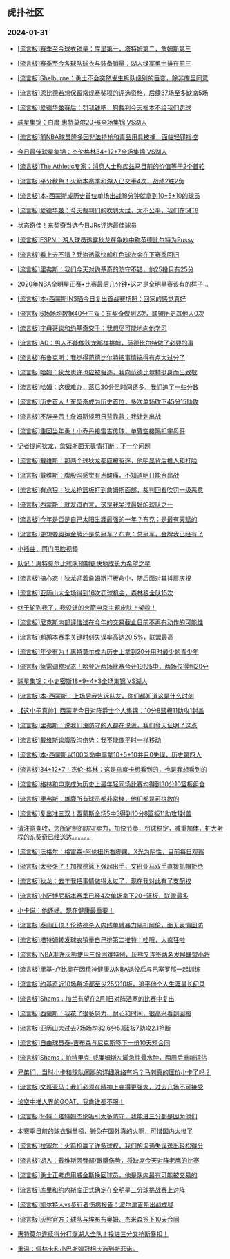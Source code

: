 ## 虎扑社区 
### 2024-01-31

+ [[流言板]赛季至今球衣销量：库里第一，塔特姆第二，詹姆斯第三](https://bbs.hupu.com/624538974.html)

+ [[流言板]赛季至今各球队球衣与装备销量：湖人绿军勇士排在前三](https://bbs.hupu.com/624539208.html)

+ [[流言板]Shelburne：勇士不会突然发生拆队级别的巨变，除非库里同意](https://bbs.hupu.com/624539230.html)

+ [[流言板]恩比德若想保留常规赛奖项的评选资格，后续37场至多缺席5场](https://bbs.hupu.com/624538682.html)

+ [[流言板]爱德华兹赛后：罚我钱吧，狗裁判今天根本不给我们罚球](https://bbs.hupu.com/624529849.html)

+ [球星集锦：白魔 惠特莫尔20+6全场集锦 VS湖人](https://bbs.hupu.com/624530228.html)

+ [[流言板]前NBA球员隆多因非法持枪和毒品用具被捕，面临轻罪指控](https://bbs.hupu.com/624532182.html)

+ [今日最佳球星集锦：杰伦格林34+12+7全场集锦 VS湖人](https://bbs.hupu.com/624530418.html)

+ [[流言板]The Athletic专家：消息人士称库兹马目前的价值等于2个首轮](https://bbs.hupu.com/624538985.html)

+ [[流言板]平分秋色！火箭本赛季和湖人已交手4次，战绩2胜2负](https://bbs.hupu.com/624536002.html)

+ [[流言板]本-西蒙斯成历史首位单场出战18分钟就拿到10+5+10的球员](https://bbs.hupu.com/624539395.html)

+ [[流言板]爱德华兹：今天裁判们的吹罚太烂，太不公平，我们在5打8](https://bbs.hupu.com/624533288.html)

+ [状态奇佳！东契奇当选今日JRs评选最佳球员](https://bbs.hupu.com/624535560.html)

+ [[流言板]ESPN：湖人球员透露狄龙在争吵中称范德比尔特为Pussy](https://bbs.hupu.com/624532876.html)

+ [[流言板]看上去不错？乔治透露快船红色球衣会在下赛季回归](https://bbs.hupu.com/624532648.html)

+ [[流言板]里弗斯：我们今天对约基奇的防守不错，他25投只有25分](https://bbs.hupu.com/624535775.html)

+ [2020年NBA全明星正赛•比赛最后几分钟•这才是全明星赛该有的样子…](https://bbs.hupu.com/624533748.html)

+ [[流言板]本-西蒙斯INS晒今日复出首战赛场照：回家的感觉真好](https://bbs.hupu.com/624539399.html)

+ [[流言板]6场场均数据40分三双：东契奇做到2次，联盟历史其他人0次](https://bbs.hupu.com/624539493.html)

+ [[流言板]字母哥谈和约基奇交手：我想尽可能地向他学习](https://bbs.hupu.com/624535452.html)

+ [[流言板]AD：男人不能像狄龙那样挑衅，范德比尔特做了必要的事](https://bbs.hupu.com/624533319.html)

+ [[流言板]布鲁克斯：我觉得范德比尔特把事情搞得有点太过分了](https://bbs.hupu.com/624533044.html)

+ [[流言板]哈姆：狄龙也许也应被驱逐，我向范德比尔特挺身而出致敬](https://bbs.hupu.com/624534756.html)

+ [[流言板]哈姆：这很难办，落后30分但时间还多，我们追了一些分数](https://bbs.hupu.com/624535297.html)

+ [[流言板]历史首人！东契奇成为历史首位，多次单场砍下45分15助攻](https://bbs.hupu.com/624531434.html)

+ [[流言板]不辞辛苦！詹姆斯谈明日背靠背：我计划出战](https://bbs.hupu.com/624531314.html)

+ [[流言板]重回当年勇！小乔丹接雷吉传球，单臂空接隔扣字母哥](https://bbs.hupu.com/624530307.html)

+ [记者提问狄龙，詹姆斯面无表情打断：下一个问题](https://bbs.hupu.com/624531012.html)

+ [[流言板]戴维斯：那两个球狄龙都应被驱逐，他明显背后推人和打脸](https://bbs.hupu.com/624534000.html)

+ [[流言板]戴维斯：腹股沟感觉有点酸痛，不知道明日能否出战](https://bbs.hupu.com/624534024.html)

+ [[流言板]有点狠！狄龙抢篮板打到詹姆斯面部，裁判回看吹罚一级恶意](https://bbs.hupu.com/624528624.html)

+ [[流言板]西蒙斯：就友谊而言，这是我呆过最好的球队之一](https://bbs.hupu.com/624531407.html)

+ [[流言板]今年是否是自己太阳生涯最强的一年？布克：是最有天赋的](https://bbs.hupu.com/624539339.html)

+ [[流言板]更想要奥运金牌还是总冠军？布克：总冠军，金牌我已经有了](https://bbs.hupu.com/624539237.html)

+ [小插曲，阿门甩脸视频](https://bbs.hupu.com/624530164.html)

+ [队记：惠特莫尔比球队预期更快地成长为希望之星](https://bbs.hupu.com/624537609.html)

+ [[流言板]搞心态！狄龙迎着詹姆斯打板命中，随后面对其抖肩庆祝](https://bbs.hupu.com/624528173.html)

+ [[流言板]亚历山大全场得到16次罚球机会，森林狼全队15次](https://bbs.hupu.com/624529683.html)

+ [终于轮到我了，我设计的火箭申京主题皮肤上架啦！](https://bbs.hupu.com/624535258.html)

+ [[流言板]尼克斯内部评估过在今年的交易截止日前不再有动作的可能性](https://bbs.hupu.com/624538816.html)

+ [[流言板]鹈鹕本赛季关键时刻失误率高达20.5%，联盟最高](https://bbs.hupu.com/624539135.html)

+ [[流言板]年少有为！惠特莫尔成为历史上拿到20分用时最少的青少年](https://bbs.hupu.com/624530271.html)

+ [[流言板]急需调整状态！哈登近两场比赛合计19投5中，两场仅得到20分](https://bbs.hupu.com/624529873.html)

+ [球星集锦：小史密斯18+9+4+3全场集锦 VS湖人](https://bbs.hupu.com/624530313.html)

+ [[流言板]本-西蒙斯：上场后我告诉队友，你们都知道这是什么时刻](https://bbs.hupu.com/624529607.html)

+ [【这小子真帅】西蒙斯今日对阵爵士个人集锦：10分8篮板11助攻1封盖](https://bbs.hupu.com/624528796.html)

+ [[流言板]里弗斯：说我们没防守的人都在说谎，我们今天证明了这点](https://bbs.hupu.com/624532019.html)

+ [[流言板]戴维斯谈腹股沟伤势：我不能像平时一样移动](https://bbs.hupu.com/624530685.html)

+ [[流言板]本-西蒙斯以100%命中率拿10+5+10并且0失误，历史第四人](https://bbs.hupu.com/624528328.html)

+ [[流言板]34+12+7！杰伦-格林：这是乌度卡想看到的，也是我想看到的](https://bbs.hupu.com/624535938.html)

+ [[流言板]格林和申京成为历史上最年轻同场比赛均得到30分10篮板组合](https://bbs.hupu.com/624530370.html)

+ [[流言板]里弗斯：雄鹿所有球员都非常棒，他们都是可执教的](https://bbs.hupu.com/624535675.html)

+ [[流言板]复出准三双！西蒙斯全场5中5得到10分8篮板11助攻1封盖](https://bbs.hupu.com/624527928.html)

+ [请注意查收，您所定制的防守卖力，加快节奏，罚球稳定，减重加体，扩大射程的东契奇已经送达。。。。。。](https://bbs.hupu.com/624539069.html)

+ [[流言板]沃格尔：格雷森-阿伦扭伤右脚踝，X光为阴性，目前每日观察](https://bbs.hupu.com/624539319.html)

+ [[流言板]太夸张了！加福德篮下强起出手，文班亚马双手直接抓帽拒绝](https://bbs.hupu.com/624525269.html)

+ [[流言板]狄龙：去年我把事情做得太过了，现在我对此有了支配权](https://bbs.hupu.com/624533111.html)

+ [[流言板]小萨博尼斯本赛季已经4次单场拿下20+篮板，联盟最多](https://bbs.hupu.com/624539075.html)

+ [小卡说：他还好。现在健康最重要！](https://bbs.hupu.com/624537899.html)

+ [[流言板]泰山压顶！伦纳德杀入内线单臂暴力隔扣阿伦，面无表情回防](https://bbs.hupu.com/624525923.html)

+ [[流言板]塔特姆转发球衣销量自己排第二推特：哇哦，太疯狂啦](https://bbs.hupu.com/624540165.html)

+ [[流言板]NBA准许灰熊使用三份困难特例，灰熊又连签两名发展联盟小将](https://bbs.hupu.com/624540246.html)

+ [[流言板]里基-卢比奥在因精神健康从NBA退役后与巴塞罗那一起训练](https://bbs.hupu.com/624540037.html)

+ [[流言板]约基奇近10场每场都至少25分10板，追平他个人生涯最长纪录](https://bbs.hupu.com/624539548.html)

+ [[流言板]Shams：加兰有望在2月1日对阵活塞的比赛中复出](https://bbs.hupu.com/624540158.html)

+ [[流言板]西蒙斯：我花了很多努力、耐心和时间，很高兴看到回报](https://bbs.hupu.com/624540551.html)

+ [[流言板]亚历山大过去7场场均32.6分5.1篮板7助攻2.1抢断](https://bbs.hupu.com/624540612.html)

+ [[流言板]自由球员泰-吉布森与尼克斯签下一份10天短合同](https://bbs.hupu.com/624540482.html)

+ [[流言板]Shams：帕特里克-威廉姆斯左脚急性骨水肿，两周后重新评估](https://bbs.hupu.com/624540115.html)

+ [兄弟们，当时小卡和球队闹掰的详细脉络有吗？马刺真的压价小卡了吗？](https://bbs.hupu.com/624539434.html)

+ [[流言板]文班亚马：我们必须在精神上变得更强大，过去几场不可接受](https://bbs.hupu.com/624540795.html)

+ [论空中推人界的GOAT，我詹谁都不服！](https://bbs.hupu.com/624539599.html)

+ [[流言板]怀特：塔特姆杰伦吸引太多防守，我能进三分都是因为他们](https://bbs.hupu.com/624539618.html)

+ [本赛季目前的球衣销量榜，獭兔在国外真的火啊，可惜国内太惨了](https://bbs.hupu.com/624539652.html)

+ [[流言板]拉塞尔：火箭抢赢了许多球权，我们的沟通失误送出轻松得分](https://bbs.hupu.com/624537104.html)

+ [[流言板]湖人：戴维斯因臀部/跟腱伤势，将缺席今天对阵老鹰的比赛](https://bbs.hupu.com/624541111.html)

+ [[流言板]勇士正考虑用威金斯换回球员，他是队内最有可能被交易的](https://bbs.hupu.com/624541195.html)

+ [[流言板]库里和约内斯库正式确定在全明星三分球挑战赛上对阵](https://bbs.hupu.com/624541146.html)

+ [[流言板]凯尔特人vs步行者伤病报告：波尔津吉斯出战成疑](https://bbs.hupu.com/624541049.html)

+ [[流言板]灰熊官方：球队与埃布布奥姆、杰米森签下10天合同](https://bbs.hupu.com/624540761.html)

+ [惠特莫尔连续得分打爆湖人全队！投进三分又抢断暴扣！](https://bbs.hupu.com/624537629.html)

+ [重温：佩林卡和小巴斯弹冠相庆选到斯菲诺。](https://bbs.hupu.com/624540522.html)

